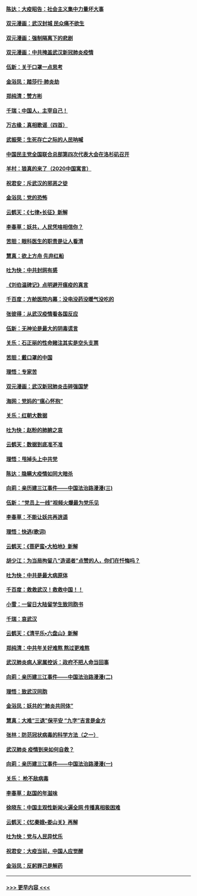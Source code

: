 #### [陈达：大疫昭告：社会主义集中力量坏大事](../pages/nsc993/n11859419.md?t=02111922) 
#### [双元漫画：武汉封城 民众痛不欲生](../pages/nsc993/n11859287.md?t=02111922) 
#### [双元漫画：强制隔离下的悲剧](../pages/nsc993/n11859244.md?t=02111922) 
#### [双元漫画：中共掩盖武汉新冠肺炎疫情](../pages/nsc993/n11858249.md?t=02111922) 
#### [伍新：关于口罩一点思考](../pages/nsc993/n11859195.md?t=02111922) 
#### [金浴凤：踏莎行‧肺炎劫](../pages/nsc993/n11858227.md?t=02111922) 
#### [郑纯清：赞方彬](../pages/nsc993/n11856803.md?t=02111922) 
#### [千瑞；中国人，主宰自己！](../pages/nsc993/n11856793.md?t=02111922) 
#### [万古缘：真相歌谣（四首）](../pages/nsc993/n11856263.md?t=02111922) 
#### [武振荣：生死存亡之际的人民呐喊](../pages/nsc993/n11856256.md?t=02111922) 
#### [中国民主党全国联合总部第四次代表大会在洛杉矶召开](../pages/nsc993/n11856344.md?t=02111922) 
#### [羊村：狼真的来了（2020中国寓言）](../pages/nsc993/n11856229.md?t=02111922) 
#### [祝君安：斥武汉的邪恶之徒](../pages/nsc993/n11855861.md?t=02111922) 
#### [金浴凤：党的恐怖](../pages/nsc993/n11855849.md?t=02111922) 
#### [云鹤天：《七律▪长征》新解](../pages/nsc993/n11855479.md?t=02111922) 
#### [李春草：妖共，人民凭啥相信你？](../pages/nsc993/n11855196.md?t=02111922) 
#### [苦胆：眼科医生的职责是让人看清](../pages/nsc993/n11853840.md?t=02111922) 
#### [慧真：欲上方舟 先弃红船](../pages/nsc993/n11853483.md?t=02111922) 
#### [吐为快：中共封网有感](../pages/nsc993/n11852575.md?t=02111922) 
#### [《刘伯温碑记》点明避开瘟疫的真言](../pages/nsc993/n11852128.md?t=02111922) 
#### [千百度：方舱医院内幕：没电没药没暖气没吃的](../pages/nsc993/n11850211.md?t=02111922) 
#### [张彼得：从武汉疫情看各国反应](../pages/nsc993/n11850102.md?t=02111922) 
#### [伍新：无神论是最大的阴毒谎言](../pages/nsc993/n11846129.md?t=02111922) 
#### [关乐：石正丽的性命赌注其实是空头支票](../pages/nsc993/n11846109.md?t=02111922) 
#### [苦胆：戴口罩的中国](../pages/nsc993/n11845576.md?t=02111922) 
#### [理悟：专家苦](../pages/nsc993/n11845564.md?t=02111922) 
#### [双元漫画：武汉新冠肺炎击碎强国梦](../pages/nsc993/n11843320.md?t=02111922) 
#### [海网：党妈的“瘟心怀抱”](../pages/nsc993/n11840740.md?t=02111922) 
#### [关乐：红朝大数据](../pages/nsc993/n11840675.md?t=02111922) 
#### [吐为快：赵粉的肺腑之哀](../pages/nsc993/n11840618.md?t=02111922) 
#### [云鹤天：数据到底准不准](../pages/nsc993/n11840325.md?t=02111922) 
#### [理悟：甩掉头上中共党](../pages/nsc993/n11838826.md?t=02111922) 
#### [陈达：隐瞒大疫情如同大暗杀](../pages/nsc993/n11838771.md?t=02111922) 
#### [向莉：亲历建三江事件——中国法治路漫漫(三)](../pages/nsc993/n11831825.md?t=02111922) 
#### [伍新：“党员上一线”视频火爆最为党乐见](../pages/nsc993/n11838200.md?t=02111922) 
#### [李春草：不能让妖共再逍遥](../pages/nsc993/n11838102.md?t=02111922) 
#### [理悟：快逃(歌词)](../pages/nsc993/n11838083.md?t=02111922) 
#### [云鹤天：《菩萨蛮▪大柏地》新解](../pages/nsc993/n11838059.md?t=02111922) 
#### [胡少江：为当局拘留八“造谣者”点赞的人，你们在忏悔吗？](../pages/nsc993/n11836801.md?t=02111922) 
#### [吐为快：中共是最大病原体](../pages/nsc993/n11836748.md?t=02111922) 
#### [千百度：救救武汉！救救中国！！](../pages/nsc993/n11836145.md?t=02111922) 
#### [小雪：一留日大陆留学生致同胞书](../pages/nsc993/n11834624.md?t=02111922) 
#### [千瑞：哀武汉](../pages/nsc993/n11833647.md?t=02111922) 
#### [云鹤天：《清平乐▪六盘山》新解](../pages/nsc993/n11833611.md?t=02111922) 
#### [郑纯清：中共年关好难熬 熬过更难熬](../pages/nsc993/n11833489.md?t=02111922) 
#### [武汉肺炎病人家属控诉：政府不把人命当回事](../pages/nsc993/n11833205.md?t=02111922) 
#### [向莉：亲历建三江事件——中国法治路漫漫(二)](../pages/nsc993/n11829102.md?t=02111922) 
#### [理悟：致武汉同胞](../pages/nsc993/n11831522.md?t=02111922) 
#### [金浴凤：妖共的“肺炎共同体”](../pages/nsc993/n11829448.md?t=02111922) 
#### [慧真：大难“三退”保平安 “九字”吉言是金方](../pages/nsc993/n11829501.md?t=02111922) 
#### [张林：防范冠状病毒的科学方法（之一）](../pages/nsc993/n11828618.md?t=02111922) 
#### [武汉肺炎 疫情到来如何自救？](../pages/nsc993/n11827632.md?t=02111922) 
#### [向莉：亲历建三江事件——中国法治路漫漫(一)](../pages/nsc993/n11827190.md?t=02111922) 
#### [关乐： 枪不敌病毒](../pages/nsc993/n11826746.md?t=02111922) 
#### [李春草：赵国的年滋味](../pages/nsc993/n11826321.md?t=02111922) 
#### [徐晓东：中国主观性新闻火遍全网 传播真相极困难](../pages/nsc993/n11826508.md?t=02111922) 
#### [云鹤天：《忆秦娥▪娄山关》再解](../pages/nsc993/n11824682.md?t=02111922) 
#### [吐为快：党与人民异忧乐](../pages/nsc993/n11824660.md?t=02111922) 
#### [祝君安：大疫当前，中国人应觉醒](../pages/nsc993/n11821946.md?t=02111922) 
#### [金浴凤：反躬罪己是解药](../pages/nsc993/n11820280.md?t=02111922) 

----
#### [ >>> 更早内容 <<< ](../indexes/nsc993-earlier.md)
